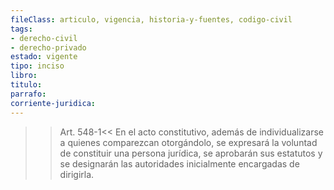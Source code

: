 ```yaml
---
fileClass: articulo, vigencia, historia-y-fuentes, codigo-civil
tags:
- derecho-civil
- derecho-privado
estado: vigente
tipo: inciso
libro:
titulo:
parrafo:
corriente-juridica:
---
```

>>Art. 548-1<<
En el acto constitutivo, además de individualizarse a quienes comparezcan otorgándolo, se expresará la voluntad de constituir una persona jurídica, se aprobarán sus estatutos y se designarán las autoridades inicialmente encargadas de dirigirla.